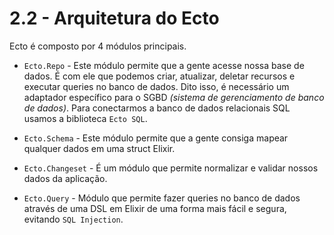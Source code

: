 # 2.2 - Arquitetura do Ecto

Ecto é composto por 4 módulos principais.

- `Ecto.Repo` - Este módulo permite que a gente acesse nossa base de dados. É com ele que podemos criar, atualizar, deletar recursos e executar queries no banco de dados. Dito isso, é necessário um adaptador específico para o SGBD *(sistema de gerenciamento de banco de dados)*. Para conectarmos a banco de dados relacionais SQL usamos a biblioteca `Ecto SQL`.

- `Ecto.Schema` - Este módulo permite que a gente consiga mapear qualquer dados em uma struct Elixir.

- `Ecto.Changeset` - É um módulo que permite normalizar e validar nossos dados da aplicação.

- `Ecto.Query` - Módulo que permite fazer queries no banco de dados através de uma DSL em Elixir de uma forma mais fácil e segura, evitando `SQL Injection`.